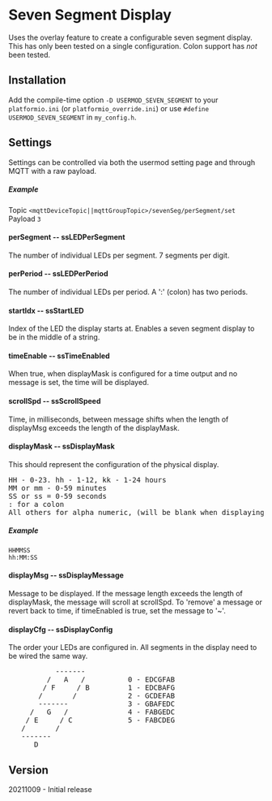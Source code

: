 # Seven Segment Display

Uses the overlay feature to create a configurable seven segment display.  
This has only been tested on a single configuration. Colon support has _not_ been tested.

## Installation

Add the compile-time option `-D USERMOD_SEVEN_SEGMENT` to your `platformio.ini` (or `platformio_override.ini`) or use `#define USERMOD_SEVEN_SEGMENT` in `my_config.h`.

## Settings

Settings can be controlled via both the usermod setting page and through MQTT with a raw payload.

##### Example

Topic `<mqttDeviceTopic||mqttGroupTopic>/sevenSeg/perSegment/set`  
 Payload `3`

#### perSegment -- ssLEDPerSegment

The number of individual LEDs per segment. 7 segments per digit.

#### perPeriod -- ssLEDPerPeriod

The number of individual LEDs per period. A ':' (colon) has two periods.

#### startIdx -- ssStartLED

Index of the LED the display starts at. Enables a seven segment display to be in the middle of a string.

#### timeEnable -- ssTimeEnabled

When true, when displayMask is configured for a time output and no message is set, the time will be displayed.

#### scrollSpd -- ssScrollSpeed

Time, in milliseconds, between message shifts when the length of displayMsg exceeds the length of the displayMask.

#### displayMask -- ssDisplayMask

This should represent the configuration of the physical display.

<pre>
HH - 0-23. hh - 1-12, kk - 1-24 hours  
MM or mm - 0-59 minutes  
SS or ss = 0-59 seconds  
: for a colon  
All others for alpha numeric, (will be blank when displaying time)
</pre>

##### Example

`HHMMSS `  
`hh:MM:SS `

#### displayMsg -- ssDisplayMessage

Message to be displayed. If the message length exceeds the length of displayMask, the message will scroll at scrollSpd. To 'remove' a message or revert back to time, if timeEnabled is true, set the message to '~'.

#### displayCfg -- ssDisplayConfig

The order your LEDs are configured in. All segments in the display need to be wired the same way.

<pre>
           -------
         /   A   /          0 - EDCGFAB
        / F     / B         1 - EDCBAFG
       /       /            2 - GCDEFAB
       -------              3 - GBAFEDC
     /   G   /              4 - FABGEDC
    / E     / C             5 - FABCDEG
   /       /
   -------
      D
</pre>

## Version

20211009 - Initial release
